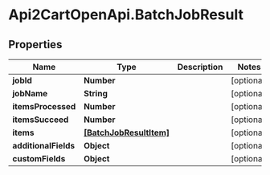 # Api2CartOpenApi.BatchJobResult

## Properties

Name | Type | Description | Notes
------------ | ------------- | ------------- | -------------
**jobId** | **Number** |  | [optional] 
**jobName** | **String** |  | [optional] 
**itemsProcessed** | **Number** |  | [optional] 
**itemsSucceed** | **Number** |  | [optional] 
**items** | [**[BatchJobResultItem]**](BatchJobResultItem.md) |  | [optional] 
**additionalFields** | **Object** |  | [optional] 
**customFields** | **Object** |  | [optional] 


